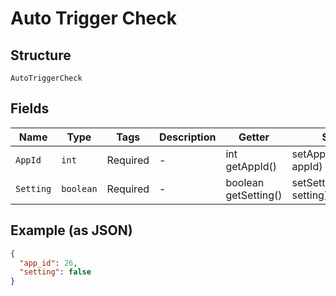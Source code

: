 
# Auto Trigger Check

## Structure

`AutoTriggerCheck`

## Fields

| Name | Type | Tags | Description | Getter | Setter |
|  --- | --- | --- | --- | --- | --- |
| `AppId` | `int` | Required | - | int getAppId() | setAppId(int appId) |
| `Setting` | `boolean` | Required | - | boolean getSetting() | setSetting(boolean setting) |

## Example (as JSON)

```json
{
  "app_id": 26,
  "setting": false
}
```

